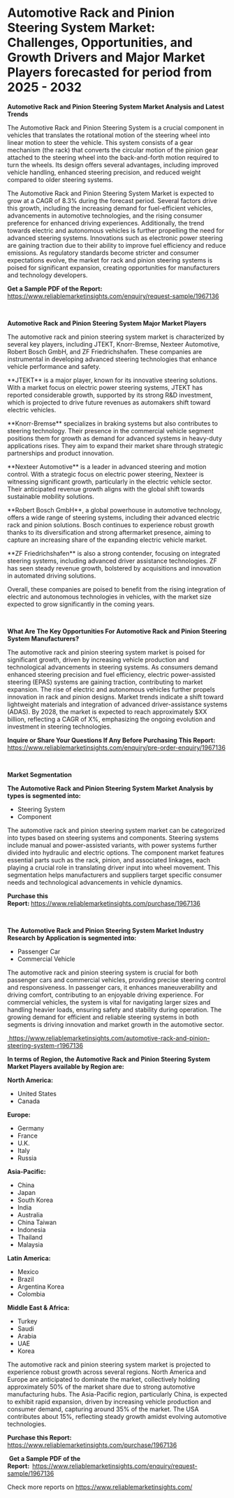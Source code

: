 <p><h1>Automotive Rack and Pinion Steering System Market: Challenges, Opportunities, and Growth Drivers and Major Market Players forecasted for period from 2025 - 2032</h1></p><p><strong>Automotive Rack and Pinion Steering System Market Analysis and Latest Trends</strong></p>
<p><p>The Automotive Rack and Pinion Steering System is a crucial component in vehicles that translates the rotational motion of the steering wheel into linear motion to steer the vehicle. This system consists of a gear mechanism (the rack) that converts the circular motion of the pinion gear attached to the steering wheel into the back-and-forth motion required to turn the wheels. Its design offers several advantages, including improved vehicle handling, enhanced steering precision, and reduced weight compared to older steering systems.</p><p>The Automotive Rack and Pinion Steering System Market is expected to grow at a CAGR of 8.3% during the forecast period. Several factors drive this growth, including the increasing demand for fuel-efficient vehicles, advancements in automotive technologies, and the rising consumer preference for enhanced driving experiences. Additionally, the trend towards electric and autonomous vehicles is further propelling the need for advanced steering systems. Innovations such as electronic power steering are gaining traction due to their ability to improve fuel efficiency and reduce emissions. As regulatory standards become stricter and consumer expectations evolve, the market for rack and pinion steering systems is poised for significant expansion, creating opportunities for manufacturers and technology developers.</p></p>
<p><strong>Get a Sample PDF of the Report:&nbsp;</strong> <a href="https://www.reliablemarketinsights.com/enquiry/request-sample/1967136?utm_campaign=3571&utm_medium=2&utm_source=Github&utm_content=ia&utm_term=30032025&utm_id=automotive-rack-and-pinion-steering-system">https://www.reliablemarketinsights.com/enquiry/request-sample/1967136</a></p>
<p>&nbsp;</p>
<p><strong>Automotive Rack and Pinion Steering System Major Market Players</strong></p>
<p><p>The automotive rack and pinion steering system market is characterized by several key players, including JTEKT, Knorr-Bremse, Nexteer Automotive, Robert Bosch GmbH, and ZF Friedrichshafen. These companies are instrumental in developing advanced steering technologies that enhance vehicle performance and safety.</p><p>**JTEKT** is a major player, known for its innovative steering solutions. With a market focus on electric power steering systems, JTEKT has reported considerable growth, supported by its strong R&D investment, which is projected to drive future revenues as automakers shift toward electric vehicles.</p><p>**Knorr-Bremse** specializes in braking systems but also contributes to steering technology. Their presence in the commercial vehicle segment positions them for growth as demand for advanced systems in heavy-duty applications rises. They aim to expand their market share through strategic partnerships and product innovation.</p><p>**Nexteer Automotive** is a leader in advanced steering and motion control. With a strategic focus on electric power steering, Nexteer is witnessing significant growth, particularly in the electric vehicle sector. Their anticipated revenue growth aligns with the global shift towards sustainable mobility solutions.</p><p>**Robert Bosch GmbH**, a global powerhouse in automotive technology, offers a wide range of steering systems, including their advanced electric rack and pinion solutions. Bosch continues to experience robust growth thanks to its diversification and strong aftermarket presence, aiming to capture an increasing share of the expanding electric vehicle market.</p><p>**ZF Friedrichshafen** is also a strong contender, focusing on integrated steering systems, including advanced driver assistance technologies. ZF has seen steady revenue growth, bolstered by acquisitions and innovation in automated driving solutions.</p><p>Overall, these companies are poised to benefit from the rising integration of electric and autonomous technologies in vehicles, with the market size expected to grow significantly in the coming years.</p></p>
<p>&nbsp;</p>
<p><strong>What Are The Key Opportunities For Automotive Rack and Pinion Steering System Manufacturers?</strong></p>
<p><p>The automotive rack and pinion steering system market is poised for significant growth, driven by increasing vehicle production and technological advancements in steering systems. As consumers demand enhanced steering precision and fuel efficiency, electric power-assisted steering (EPAS) systems are gaining traction, contributing to market expansion. The rise of electric and autonomous vehicles further propels innovation in rack and pinion designs. Market trends indicate a shift toward lightweight materials and integration of advanced driver-assistance systems (ADAS). By 2028, the market is expected to reach approximately $XX billion, reflecting a CAGR of X%, emphasizing the ongoing evolution and investment in steering technologies.</p></p>
<p><strong>Inquire or Share Your Questions If Any Before Purchasing This Report:</strong> <a href="https://www.reliablemarketinsights.com/enquiry/pre-order-enquiry/1967136?utm_campaign=3571&utm_medium=2&utm_source=Github&utm_content=ia&utm_term=30032025&utm_id=automotive-rack-and-pinion-steering-system">https://www.reliablemarketinsights.com/enquiry/pre-order-enquiry/1967136</a></p>
<p>&nbsp;</p>
<p><strong>Market Segmentation</strong></p>
<p><strong>The Automotive Rack and Pinion Steering System Market Analysis by types is segmented into:</strong></p>
<p><ul><li>Steering System</li><li>Component</li></ul></p>
<p><p>The automotive rack and pinion steering system market can be categorized into types based on steering systems and components. Steering systems include manual and power-assisted variants, with power systems further divided into hydraulic and electric options. The component market features essential parts such as the rack, pinion, and associated linkages, each playing a crucial role in translating driver input into wheel movement. This segmentation helps manufacturers and suppliers target specific consumer needs and technological advancements in vehicle dynamics.</p></p>
<p><strong>Purchase this Report:&nbsp;</strong><a href="https://www.reliablemarketinsights.com/purchase/1967136?utm_campaign=3571&utm_medium=2&utm_source=Github&utm_content=ia&utm_term=30032025&utm_id=automotive-rack-and-pinion-steering-system">https://www.reliablemarketinsights.com/purchase/1967136</a></p>
<p>&nbsp;</p>
<p><strong>The Automotive Rack and Pinion Steering System Market Industry Research by Application is segmented into:</strong></p>
<p><ul><li>Passenger Car</li><li>Commercial Vehicle</li></ul></p>
<p><p>The automotive rack and pinion steering system is crucial for both passenger cars and commercial vehicles, providing precise steering control and responsiveness. In passenger cars, it enhances maneuverability and driving comfort, contributing to an enjoyable driving experience. For commercial vehicles, the system is vital for navigating larger sizes and handling heavier loads, ensuring safety and stability during operation. The growing demand for efficient and reliable steering systems in both segments is driving innovation and market growth in the automotive sector.</p></p>
<p><a href="https://www.reliablemarketinsights.com/automotive-rack-and-pinion-steering-system-r1967136?utm_campaign=3571&utm_medium=2&utm_source=Github&utm_content=ia&utm_term=30032025&utm_id=automotive-rack-and-pinion-steering-system">&nbsp;https://www.reliablemarketinsights.com/automotive-rack-and-pinion-steering-system-r1967136</a></p>
<p><strong>In terms of Region, the Automotive Rack and Pinion Steering System Market Players available by Region are:</strong></p>
<p>
    <p> <strong> North America: </strong>
        <ul>
            <li>United States</li>
            <li>Canada</li>
        </ul>
        </p> 
    <p> <strong> Europe: </strong>
        <ul>
            <li>Germany</li>
            <li>France</li>
            <li>U.K.</li>
            <li>Italy</li>
            <li>Russia</li>
        </ul>
        </p> 
    <p> <strong> Asia-Pacific: </strong>
        <ul>
            <li>China</li>
            <li>Japan</li>
            <li>South Korea</li>
            <li>India</li>
            <li>Australia</li>
            <li>China Taiwan</li>
            <li>Indonesia</li>
            <li>Thailand</li>
            <li>Malaysia</li>
        </ul>
        </p> 
    <p> <strong> Latin America: </strong>
        <ul>
            <li>Mexico</li>
            <li>Brazil</li>
            <li>Argentina Korea</li>
            <li>Colombia</li>
        </ul>
        </p> 
    <p> <strong> Middle East & Africa: </strong>
        <ul>
            <li>Turkey</li>
            <li>Saudi</li>
            <li>Arabia</li>
            <li>UAE</li>
            <li>Korea</li>
        </ul>
    </p>
    </p>
<p><p>The automotive rack and pinion steering system market is projected to experience robust growth across several regions. North America and Europe are anticipated to dominate the market, collectively holding approximately 50% of the market share due to strong automotive manufacturing hubs. The Asia-Pacific region, particularly China, is expected to exhibit rapid expansion, driven by increasing vehicle production and consumer demand, capturing around 35% of the market. The USA contributes about 15%, reflecting steady growth amidst evolving automotive technologies.</p></p>
<p><strong>Purchase this Report: </strong><a href="https://www.reliablemarketinsights.com/purchase/1967136?utm_campaign=3571&utm_medium=2&utm_source=Github&utm_content=ia&utm_term=30032025&utm_id=automotive-rack-and-pinion-steering-system">https://www.reliablemarketinsights.com/purchase/1967136</a></p>
<p>&nbsp;<strong>Get a Sample PDF of the Report:&nbsp;&nbsp;</strong><a href="https://www.reliablemarketinsights.com/enquiry/request-sample/1967136?utm_campaign=3571&utm_medium=2&utm_source=Github&utm_content=ia&utm_term=30032025&utm_id=automotive-rack-and-pinion-steering-system">https://www.reliablemarketinsights.com/enquiry/request-sample/1967136</a></p>
<p><strong></strong></p>
<p>Check more reports on <a href="https://www.reliablemarketinsights.com/?utm_campaign=3571&utm_medium=2&utm_source=Github&utm_content=ia&utm_term=30032025&utm_id=automotive-rack-and-pinion-steering-system">https://www.reliablemarketinsights.com/</a></p>